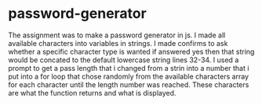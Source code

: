 # password-generator
The assignment was to make a password generator in js.
I made all available characters into variables in strings.
I made confirms to ask whether a specific character type is wanted if answered yes then that string would be concated to the default lowercase string lines 32-34.
I used a prompt to get a pass length that i changed from a strin into a number that i put into a for loop that chose randomly from the available characters array for each character until the length number was reached.
These characters are what the function returns and what is displayed.
